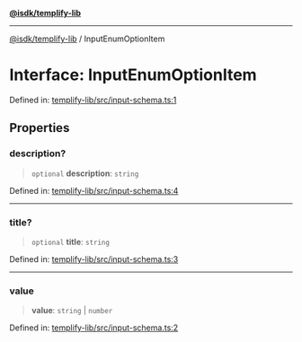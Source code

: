 [**@isdk/templify-lib**](../README.md)

***

[@isdk/templify-lib](../globals.md) / InputEnumOptionItem

# Interface: InputEnumOptionItem

Defined in: [templify-lib/src/input-schema.ts:1](https://github.com/isdk/templify-lib.js/blob/00a1ac2997e500d54f38cfc631d4a46eca84ffa9/src/input-schema.ts#L1)

## Properties

### description?

> `optional` **description**: `string`

Defined in: [templify-lib/src/input-schema.ts:4](https://github.com/isdk/templify-lib.js/blob/00a1ac2997e500d54f38cfc631d4a46eca84ffa9/src/input-schema.ts#L4)

***

### title?

> `optional` **title**: `string`

Defined in: [templify-lib/src/input-schema.ts:3](https://github.com/isdk/templify-lib.js/blob/00a1ac2997e500d54f38cfc631d4a46eca84ffa9/src/input-schema.ts#L3)

***

### value

> **value**: `string` \| `number`

Defined in: [templify-lib/src/input-schema.ts:2](https://github.com/isdk/templify-lib.js/blob/00a1ac2997e500d54f38cfc631d4a46eca84ffa9/src/input-schema.ts#L2)
